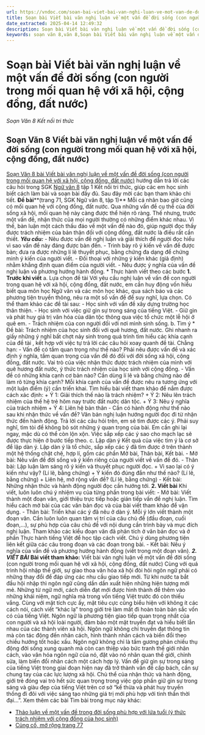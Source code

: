 ```yaml
---
url: https://vndoc.com/soan-bai-viet-bai-van-nghi-luan-ve-mot-van-de-doi-song-con-nguoi-trong-moi-quan-he-voi-xa-hoi-cong-dong-dat-nuoc-299757
title: Soạn bài Viết bài văn nghị luận về một vấn đề đời sống (con người trong mối quan hệ với xã hội, cộng đồng, đất nước) - Soạn Văn 8 Kết nối tri thức - VnDoc.com
date_extracted: 2025-04-14 12:49:32
description: Soạn bài Viết bài văn nghị luận về một vấn đề đời sống (con người trong mối quan hệ với xã hội, cộng đồng, đất nước) là bài soạn bài mẫu thuộc chương trình Ngữ văn lớp 8 KNTT học kì 1. Mời các bạn cùng tham khảo bài soạn để chuẩn bị cho bài học sắp tới của mình.
keywords: soạn văn 8,văn 8,Soạn bài Viết bài văn nghị luận về một vấn đề đời sống,ngữ văn 8,soan van 8,soạn văn lớp 8,giải văn 8,soạn văn 8 tập 1,soạn văn 8 Viết bài văn nghị luận về một vấn đề đời sống,soạn Viết bài văn nghị luận về một vấn đề đời sống,soạn văn 8 kết nối tri thức,văn 8 chân trời sáng tạo,ngữ văn 8 kết nối tri thức,Viết bài văn nghị luận về một vấn đề đời sống,soạn bài Viết bài văn nghị luận về một vấn đề đời sống lớp 8,soạn văn 8 kntt,văn 8 kết nối tri thức
---
```


# Soạn bài Viết bài văn nghị luận về một vấn đề đời sống \(con người trong mối quan hệ với xã hội, cộng đồng, đất nước\)
_Soạn Văn 8 Kết nối tri thức_
## Soạn Văn 8 Viết bài văn nghị luận về một vấn đề đời sống \(con người trong mối quan hệ với xã hội, cộng đồng, đất nước\)
[Soạn Văn 8 bài Viết bài văn nghị luận về một vấn đề đời sống \(con người trong mối quan hệ với xã hội, cộng đồng, đất nước\)](<https://vndoc.com/soan-bai-viet-bai-van-nghi-luan-ve-mot-van-de-doi-song-con-nguoi-trong-moi-quan-he-voi-xa-hoi-cong-dong-dat-nuoc-299757>) hướng dẫn trả lời các câu hỏi trong SGK [Ngữ văn 8](<https://vndoc.com/ngu-van-lop8>) tập 1 Kết nối tri thức, giúp các em học sinh biết cách làm bài và soạn bài đầy đủ. Sau đây mời các bạn tham khảo chi tiết.
**Đề bài****\(trang 71, SGK Ngữ văn 8, tập 1\)**
Mỗi cá nhân bao giờ cũng có mối quan hệ với cộng đồng, đất nước. Qua những vấn đề cụ thể của đời sống xã hội, mối quan hệ này càng được thể hiện rõ ràng. Thế nhưng, trước một vấn đề, nhận thức của mọi người thường có những điểm khác nhau. Vì thế, bàn luận một cách thấu đáo về một vấn đề nào đó, giúp người đọc thấy được trách nhiệm của bản thân đối với cộng đồng, đất nước là điều rất cần thiết.
**_Yêu cầu:_**
\- Nêu được vấn đề nghị luận và giải thích để người đọc hiểu vì sao vấn đề này đáng được bàn đến.
\- Trình bày rõ ý kiến về vấn đề được bàn; đưa ra được những lí lẽ thuyết phục, bằng chứng đa dạng để chứng minh ý kiến của người viết.
\- Đối thoại với những ý kiến khác \(giả định\) nhằm khẳng định quan điểm của người viết.
\- Nêu được ý nghĩa của vấn đề nghị luận và phương hướng hành động.
\* Thực hành viết theo các bước
**1\. Trước khi viết**
a. Lựa chọn đề tài
Với yêu cầu nghị luận về vấn đề con người trong quan hệ với xã hội, cộng đồng, đất nước, em cần huy động vốn hiểu biết qua môn học Ngữ văn và các môn học khác, qua sách báo và các phương tiện truyền thông, nêu ra một số vấn đề để suy nghĩ, lựa chọn. Có thể tham khảo các đề tài sau:
\- Học sinh với vấn đề xây dựng trường học thân thiện.
\- Học sinh với việc giữ gìn sự trong sáng của tiếng Việt.
\- Giữ gìn và phát huy giá trị văn hóa của dân tộc thông qua việc tổ chức một lễ hội ở quê em.
\- Trách nhiệm của con người đối với nơi mình sinh sống.
b. Tìm ý
\* Đề bài: Trách nhiệm của học sinh đối với quê hương, đất nước.
Ghi nhanh ra giấy những ý nghĩ bất chợt nảy sinh trong quá trình tìm hiểu các khía cạnh của đề tài , kết hợp với việc tự trả lời các câu hỏi xoay quanh đề tài. Chẳng hạn:
\- Vấn đề có tầm quan trọng như thế nào?
Phải nêu được vấn đề và xác định ý nghĩa, tầm quan trọng của vấn đề đó đối với đời sống xã hội, cộng đồng, đất nước. Vai trò của việc nhận thức được trách nhiệm của mình với quê hương đất nước, ý thức trách nhiệm của học sinh với cộng đồng.
\- Vấn đề có những khía cạnh cơ bản nào? Cần dùng lí lẽ và bằng chứng nào để làm rõ từng khía cạnh?
Mỗi khía cạnh của vấn đề được nêu ra tương ứng với một luận điểm \(ý\) cần triển khai. Tìm hiểu bài viết tham khảo để nắm được cách xác định:
\+ Ý 1: Giải thích thế nào là trách nhiệm?
\+ Ý 2: Nêu lên trách nhiệm của thế hệ trẻ hôm nay trước đất nước dân tộc.
\+ Ý 3: Nêu ý nghĩa của trách nhiệm
\+ Ý 4: Liên hệ bản thân
\- Cần có hành động như thế nào sau khi nhận thức về vấn đề?
Văn bản nghị luận hướng người đọc đi từ nhận thức đến hành động.
Trả lời các câu hỏi trên, em sẽ tìm được các ý. Phải suy nghĩ, tìm tòi để không bỏ sót những ý quan trọng của bài. Em cần ghi lại ngay, mặc dù có thể còn lộn xộn. Việc sắp xếp các ý sao cho mạch lạc sẽ được thực hiện ở bước tiếp theo.
c. Lập dàn ý
Kết quả của việc tìm ý là cơ sở để lập dàn ý. Lập dàn ý là tổ chức, sắp xếp các ý đã tìm được ở trên thành một hệ thống chặt chẽ, hợp lí, gồm các phần Mở bài, Thân bài, Kết bài.
\- Mở bài: Nêu vấn đề đời sống và ý kiến riêng của người viết về vấn đề đó.
\- Thân bài: Lập luận làm sáng rõ ý kiến và thuyết phục người đọc.
\+ Vì sao lại có ý kiến như vậy? \(Lí lẽ, bằng chứng\)
\+ Ý kiến đó đúng đắn như thế nào? \(Lí lẽ, bằng chứng\)
\+ Liên hệ, mở rộng vấn đề? \(Lí lẽ, bằng chứng\)
\- Kết bài: Những nhận thức và hành động người đọc cần hướng tới.
**2\. Viết bài**
Khi viết, luôn luôn chú ý nhiệm vụ của từng phần trong bài viết:
\- Mở bài: Viết thành một đoạn văn, giới thiệu trực tiếp hoặc gián tiếp vấn đề nghị luận. Tìm hiểu cách mở bài của các văn bản đọc và của bài viết tham khảo để vận dụng.
\- Thân bài: Triển khai các ý đã nêu ở dàn ý. Mỗi ý lớn viết thành một đoạn văn. Cần luôn luôn quan tâm vị trí của câu chủ đề \(đầu đoạn, cuối đoạn,…\), sự phù hợp của câu chủ đề với nội dung cần trình bày và mục đích nghị luận. Tham khảo các kiểu đoạn văn đã phân tích ở văn bản đọc và ở phần Thực hành tiếng Việt để học tập cách viết. Chú ý dùng phương tiện liên kết giữa các câu trong đoạn và các đoạn trong bài.
\- Kết bài: Nêu ý nghĩa của vấn đề và phương hướng hành động \(viết trong một đoạn văn\).
**_2\. VIẾT BÀI_**
**Bài viết tham khảo:**
Viết bài văn nghị luận về một vấn đề đời sống \(con người trong mối quan hệ với xã hội, cộng đồng, đất nước\)
Cùng với quá trình hội nhập thế giới, sự giao thoa văn hóa xã hội đòi hỏi ngôn ngữ phải có những thay đổi để đáp ứng các nhu cầu giao tiếp mới. Từ khi nước ta bắt đầu hội nhập thì ngôn ngữ cũng dần dần xuất hiện những hiện tượng mới mẻ. Những từ ngữ mới, cách diễn đạt mới được hình thành để thêm vào những khái niệm, ngữ nghĩa mà trong vốn tiếng Việt trước đó còn thiếu vắng. Cùng với mặt tích cực ấy, mặt tiêu cực cũng biểu hiện với không ít các cách nói, cách viết “khác lạ” trong giới trẻ làm mất đi hoàn toàn bản sắc vốn có của tiếng Việt.
Ngôn ngữ là phương tiện giao tiếp quan trọng nhất của con người và xã hội loài người, đảm bảo một mặt truyền đạt và hiểu biết lẫn nhau của các thành viên xã hội. Ngôn ngữ không chỉ truyền đạt thông tin mà còn tác động đến nhân cách, hình thành nhân cách và biến đổi theo chiều hướng tốt hoặc xấu. Ngôn ngữ không chỉ là tấm gương phản chiếu thụ động đời sống xung quanh mà còn can thiệp vào bức tranh thế giới nhân cách, vào văn hóa ngôn ngữ của nó, đặt vào nó nhãn quan thế giới, chỉnh sửa, làm biến đổi nhân cách một cách hợp lý.
Vấn đề giữ gìn sự trong sáng của tiếng Việt trong giai đoạn hiện nay đã trở thành vấn đề cấp bách, cần sự chung tay của các lực lượng xã hội. Chủ thể của nhận thức và hành động, giới trẻ đóng vai trò hết sức quan trọng trong việc góp phần giữ gìn sự trong sáng và giàu đẹp của tiếng Việt trên cơ sở “kế thừa và phát huy truyền thống đi đôi với việc sáng tạo những giá trị mới phù hợp với tinh thần thời đại…”.
Xem thêm các bài Tìm bài trong mục này khác:
  * [Thảo luận về một vấn đề trong đời sống phù hợp với lứa tuổi \(ý thức trách nhiệm với cộng đồng của học sinh\) ](</soan-bai-thao-luan-ve-mot-van-de-trong-doi-song-phu-hop-voi-lua-tuoi-y-thuc-trach-nhiem-voi-cong-dong-cua-hoc-sinh-299766>)
  * [Củng cố, mở rộng trang 77 ](</soan-bai-cung-co-mo-rong-trang-77-tap-1-ket-noi-tri-thuc-299767>)

